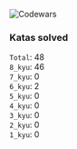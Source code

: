 ![Codewars](https://www.codewars.com/users/PheRum/badges/large)

### Katas solved

`Total`: 48 \
`8_kyu`: 46 \
`7_kyu`: 0 \
`6_kyu`: 2 \
`5_kyu`: 0 \
`4_kyu`: 0 \
`3_kyu`: 0 \
`2_kyu`: 0 \
`1_kyu`: 0
